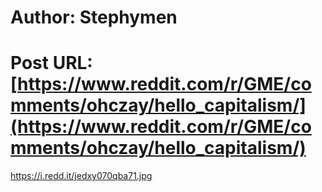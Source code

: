 # Author: Stephymen
# Post URL: [https://www.reddit.com/r/GME/comments/ohczay/hello_capitalism/](https://www.reddit.com/r/GME/comments/ohczay/hello_capitalism/)


https://i.redd.it/jedxy070qba71.jpg